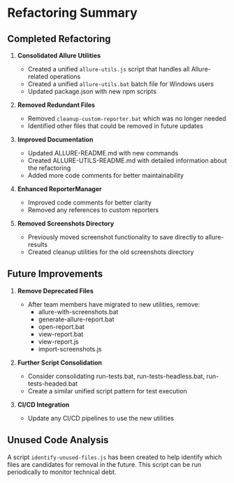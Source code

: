 # Refactoring Summary

## Completed Refactoring

1. **Consolidated Allure Utilities**
   - Created a unified `allure-utils.js` script that handles all Allure-related operations
   - Created a unified `allure-utils.bat` batch file for Windows users
   - Updated package.json with new npm scripts

2. **Removed Redundant Files**
   - Removed `cleanup-custom-reporter.bat` which was no longer needed
   - Identified other files that could be removed in future updates

3. **Improved Documentation**
   - Updated ALLURE-README.md with new commands
   - Created ALLURE-UTILS-README.md with detailed information about the refactoring
   - Added more code comments for better maintainability

4. **Enhanced ReporterManager**
   - Improved code comments for better clarity
   - Removed any references to custom reporters

5. **Removed Screenshots Directory**
   - Previously moved screenshot functionality to save directly to allure-results
   - Created cleanup utilities for the old screenshots directory

## Future Improvements

1. **Remove Deprecated Files**
   - After team members have migrated to new utilities, remove:
     - allure-with-screenshots.bat
     - generate-allure-report.bat
     - open-report.bat
     - view-report.bat
     - view-report.js
     - import-screenshots.js

2. **Further Script Consolidation**
   - Consider consolidating run-tests.bat, run-tests-headless.bat, run-tests-headed.bat
   - Create a similar unified script pattern for test execution

3. **CI/CD Integration**
   - Update any CI/CD pipelines to use the new utilities

## Unused Code Analysis

A script `identify-unused-files.js` has been created to help identify which files are candidates for removal in the future. This script can be run periodically to monitor technical debt.
